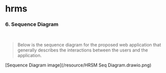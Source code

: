 # hrms

### 6. Sequence Diagram

<br>

>Below is the sequence diagram for the proposed web application that generally describes the interactions between the users and the application.

[Sequence Diagram image](/resource/HRSM Seq Diagram.drawio.png)

<br>
